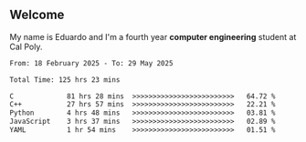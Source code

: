 ## Welcome

 My name is Eduardo and I'm a fourth year **computer engineering** student at Cal Poly.

<!--START_SECTION:waka-->

```txt
From: 18 February 2025 - To: 29 May 2025

Total Time: 125 hrs 23 mins

C             81 hrs 28 mins  >>>>>>>>>>>>>>>>>>>>>>>>>   64.72 %
C++           27 hrs 57 mins  >>>>>>>>>>>>>>>>>>>>>>>>>   22.21 %
Python        4 hrs 48 mins   >>>>>>>>>>>>>>>>>>>>>>>>>   03.81 %
JavaScript    3 hrs 37 mins   >>>>>>>>>>>>>>>>>>>>>>>>>   02.89 %
YAML          1 hr 54 mins    >>>>>>>>>>>>>>>>>>>>>>>>>   01.51 %
```

<!--END_SECTION:waka-->

<!--
**lalog12/lalog12** is a ✨ _special_ ✨ repository because its `README.md` (this file) appears on your GitHub profile.

Here are some ideas to get you started:

- 🔭 I’m currently working on ...
- 🌱 I’m currently learning ...
- 👯 I’m looking to collaborate on ...
- 🤔 I’m looking for help with ...
- 💬 Ask me about ...
- 📫 How to reach me: ...
- 😄 Pronouns: ...
- ⚡ Fun fact: ...
-->
